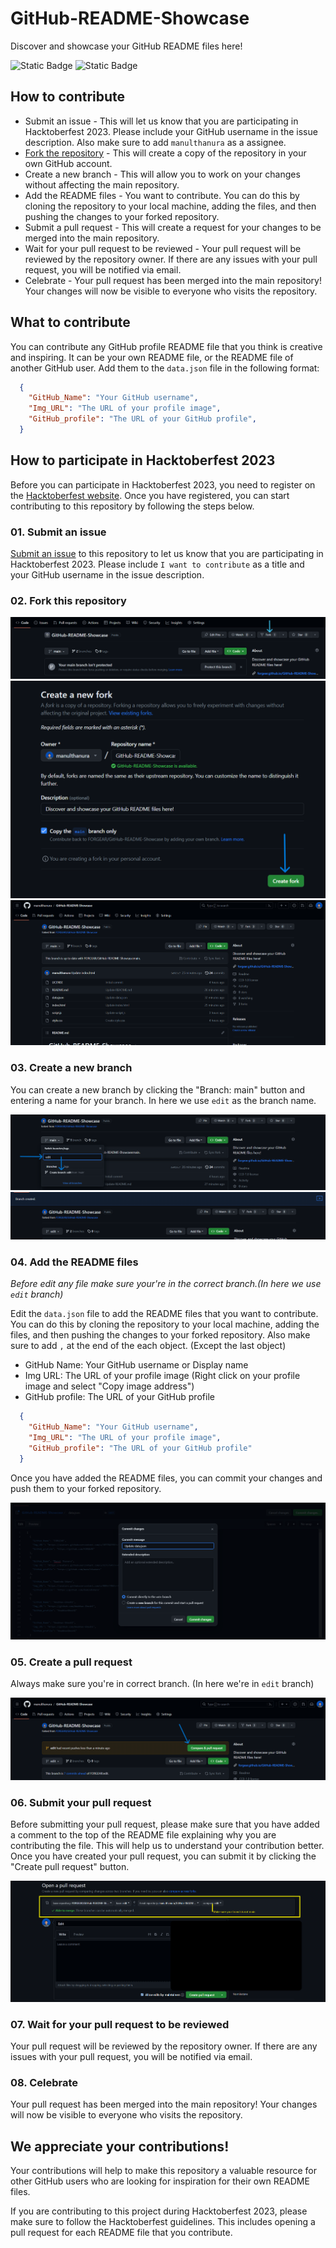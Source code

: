# GitHub-README-Showcase
Discover and showcase your GitHub README files here!

![Static Badge](https://img.shields.io/badge/OPEN%20SOURCE-beginner%20friendly-blue)
![Static Badge](https://img.shields.io/badge/EVENT-Hacktoberfest-green)


## How to contribute

- Submit an issue - This will let us know that you are participating in Hacktoberfest 2023. Please include your GitHub username in the issue description. Also make sure to add `manulthanura` as a assignee.
- [Fork the repository](https://github.com/FORGEAR/GitHub-README-Showcase/fork) - This will create a copy of the repository in your own GitHub account.
- Create a new branch - This will allow you to work on your changes without affecting the main repository.
- Add the README files - You want to contribute. You can do this by cloning the repository to your local machine, adding the files, and then pushing the changes to your forked repository.
- Submit a pull request - This will create a request for your changes to be merged into the main repository.
- Wait for your pull request to be reviewed - Your pull request will be reviewed by the repository owner. If there are any issues with your pull request, you will be notified via email.
- Celebrate - Your pull request has been merged into the main repository! Your changes will now be visible to everyone who visits the repository.

## What to contribute

You can contribute any GitHub profile README file that you think is creative and inspiring. It can be your own README file, or the README file of another GitHub user. Add them to the `data.json` file in the following format:

```json
  {
    "GitHub_Name": "Your GitHub username",
    "Img_URL": "The URL of your profile image",
    "GitHub_profile": "The URL of your GitHub profile",
  }
```

## How to participate in Hacktoberfest 2023

Before you can participate in Hacktoberfest 2023, you need to register on the [Hacktoberfest website](https://hacktoberfest.com). Once you have registered, you can start contributing to this repository by following the steps below.

### 01. Submit an issue

[Submit an issue](https://github.com/FORGEAR/GitHub-README-Showcase/issues/new) to this repository to let us know that you are participating in Hacktoberfest 2023. Please include `I want to contribute` as a title and your GitHub username in the issue description.

### 02. Fork this repository

![Hacktoberfest 2023](./img/01.png)
![Hacktoberfest 2023](./img/02.png)
![Hacktoberfest 2023](./img/03.png)

### 03. Create a new branch

You can create a new branch by clicking the "Branch: main" button and entering a name for your branch. In here we use `edit` as the branch name.

![Hacktoberfest 2023](./img/04.png)
![Hacktoberfest 2023](./img/05.png)

### 04. Add the README files

*Before edit any file make sure your're in the correct branch.(In here we use `edit` branch)*

Edit the `data.json` file to add the README files that you want to contribute. You can do this by cloning the repository to your local machine, adding the files, and then pushing the changes to your forked repository. Also make sure to add `,` at the end of the each object. (Except the last object)

- GitHub Name: Your GitHub username or Display name
- Img URL: The URL of your profile image (Right click on your profile image and select "Copy image address")
- GitHub profile: The URL of your GitHub profile

```json
  {
    "GitHub_Name": "Your GitHub username",
    "Img_URL": "The URL of your profile image",
    "GitHub_profile": "The URL of your GitHub profile"
  }
```
Once you have added the README files, you can commit your changes and push them to your forked repository.

![Hacktoberfest 2023](./img/06.png)

### 05. Create a pull request

Always make sure you're in correct branch. (In here we're in `edit` branch)

![Hacktoberfest 2023](./img/07.png)

### 06. Submit your pull request

Before submitting your pull request, please make sure that you have added a comment to the top of the README file explaining why you are contributing the file. This will help us to understand your contribution better.
Once you have created your pull request, you can submit it by clicking the "Create pull request" button.

![Hacktoberfest 2023](./img/08.png)

### 07. Wait for your pull request to be reviewed

Your pull request will be reviewed by the repository owner. If there are any issues with your pull request, you will be notified via email.

### 08. Celebrate

Your pull request has been merged into the main repository! Your changes will now be visible to everyone who visits the repository.

## We appreciate your contributions!

Your contributions will help to make this repository a valuable resource for other GitHub users who are looking for inspiration for their own README files.

If you are contributing to this project during Hacktoberfest 2023, please make sure to follow the Hacktoberfest guidelines. This includes opening a pull request for each README file that you contribute.

